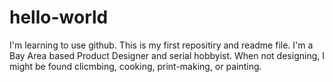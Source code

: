 # hello-world
I'm learning to use github. This is my first repositiry and readme file. I'm a Bay Area based Product Designer and serial hobbyist. When not designing, I might be found clicmbing, cooking, print-making, or painting.
